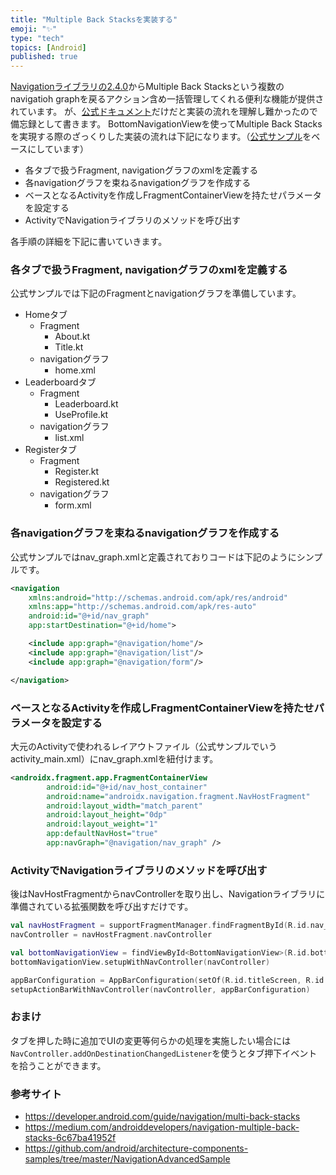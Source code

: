 ```yaml
---
title: "Multiple Back Stacksを実装する"
emoji: "✨"
type: "tech"
topics: [Android]
published: true
---
```


[Navigationライブラリの2.4.0](https://developer.android.com/jetpack/androidx/releases/navigation#2.4.0-alpha01)からMultiple Back Stacksという複数のnavigatioh graphを戻るアクション含め一括管理してくれる便利な機能が提供されています。
が、[公式ドキュメント](https://developer.android.com/guide/navigation/multi-back-stacks)だけだと実装の流れを理解し難かったので備忘録として書きます。
BottomNavigationViewを使ってMultiple Back Stacksを実現する際のざっくりした実装の流れは下記になります。（[公式サンプル](https://github.com/android/architecture-components-samples/tree/master/NavigationAdvancedSample)をベースにしています）
- 各タブで扱うFragment, navigationグラフのxmlを定義する
- 各navigationグラフを束ねるnavigationグラフを作成する
- ベースとなるActivityを作成しFragmentContainerViewを持たせパラメータを設定する
- ActivityでNavigationライブラリのメソッドを呼び出す

各手順の詳細を下記に書いていきます。

### 各タブで扱うFragment, navigationグラフのxmlを定義する
公式サンプルでは下記のFragmentとnavigationグラフを準備しています。

- Homeタブ
  - Fragment
    - About.kt
    - Title.kt
  - navigationグラフ
    - home.xml
- Leaderboardタブ
  - Fragment
    - Leaderboard.kt
    - UseProfile.kt
  - navigationグラフ
    - list.xml
- Registerタブ
  - Fragment
    - Register.kt
    - Registered.kt
  - navigationグラフ
    - form.xml

### 各navigationグラフを束ねるnavigationグラフを作成する
公式サンプルではnav_graph.xmlと定義されておりコードは下記のようにシンプルです。

```xml
<navigation
    xmlns:android="http://schemas.android.com/apk/res/android"
    xmlns:app="http://schemas.android.com/apk/res-auto"
    android:id="@+id/nav_graph"
    app:startDestination="@+id/home">

    <include app:graph="@navigation/home"/>
    <include app:graph="@navigation/list"/>
    <include app:graph="@navigation/form"/>

</navigation>
```


### ベースとなるActivityを作成しFragmentContainerViewを持たせパラメータを設定する
大元のActivityで使われるレイアウトファイル（公式サンプルでいうactivity_main.xml）にnav_graph.xmlを紐付けます。


```xml
<androidx.fragment.app.FragmentContainerView
        android:id="@+id/nav_host_container"
        android:name="androidx.navigation.fragment.NavHostFragment"
        android:layout_width="match_parent"
        android:layout_height="0dp"
        android:layout_weight="1"
        app:defaultNavHost="true"
        app:navGraph="@navigation/nav_graph" />
```


### ActivityでNavigationライブラリのメソッドを呼び出す
後はNavHostFragmentからnavControllerを取り出し、Navigationライブラリに準備されている拡張関数を呼び出すだけです。

```kotlin
val navHostFragment = supportFragmentManager.findFragmentById(R.id.nav_host_container) as NavHostFragment
navController = navHostFragment.navController

val bottomNavigationView = findViewById<BottomNavigationView>(R.id.bottom_nav)
bottomNavigationView.setupWithNavController(navController)

appBarConfiguration = AppBarConfiguration(setOf(R.id.titleScreen, R.id.leaderboard,  R.id.register))
setupActionBarWithNavController(navController, appBarConfiguration)
```

### おまけ
タブを押した時に追加でUIの変更等何らかの処理を実施したい場合には`NavController.addOnDestinationChangedListener`を使うとタブ押下イベントを拾うことができます。

### 参考サイト
- https://developer.android.com/guide/navigation/multi-back-stacks
- https://medium.com/androiddevelopers/navigation-multiple-back-stacks-6c67ba41952f
- https://github.com/android/architecture-components-samples/tree/master/NavigationAdvancedSample

